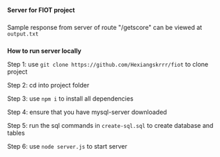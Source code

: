 **Server for FIOT project**

###

Sample response from server of route "/getscore" can be viewed at `output.txt`

###

**How to run server locally**

Step 1: use `git clone https://github.com/Hexiangskrrr/fiot` to clone project

Step 2: cd into project folder

Step 3: use `npm i` to install all dependencies

Step 4: ensure that you have mysql-server downloaded

Step 5: run the sql commands in `create-sql.sql` to create database and tables

Step 6: use `node server.js` to start server
